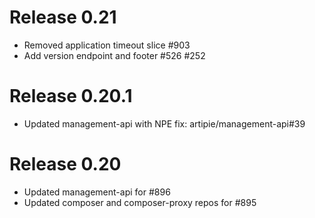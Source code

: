 # Release 0.21

 - Removed application timeout slice #903
 - Add version endpoint and footer #526 #252

# Release 0.20.1

 - Updated management-api with NPE fix: artipie/management-api#39


# Release 0.20

 - Updated management-api for #896
 - Updated composer and composer-proxy repos for #895
